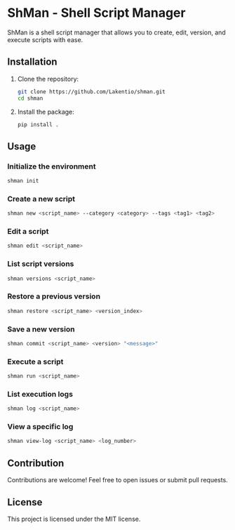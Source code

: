 # ShMan - Shell Script Manager

ShMan is a shell script manager that allows you to create, edit, version, and execute scripts with ease.

## Installation

1. Clone the repository:
   ```bash
   git clone https://github.com/Lakentio/shman.git
   cd shman
   ```

2. Install the package:
   ```bash
   pip install .
   ```

## Usage

### Initialize the environment
```bash
shman init
```

### Create a new script
```bash
shman new <script_name> --category <category> --tags <tag1> <tag2>
```

### Edit a script
```bash
shman edit <script_name>
```

### List script versions
```bash
shman versions <script_name>
```

### Restore a previous version
```bash
shman restore <script_name> <version_index>
```

### Save a new version
```bash
shman commit <script_name> <version> "<message>"
```

### Execute a script
```bash
shman run <script_name>
```

### List execution logs
```bash
shman log <script_name>
```

### View a specific log
```bash
shman view-log <script_name> <log_number>
```

## Contribution

Contributions are welcome! Feel free to open issues or submit pull requests.

## License

This project is licensed under the MIT license.
